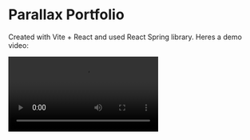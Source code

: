 # Parallax Portfolio

Created with Vite + React and used React Spring library. Heres a demo video:

![Demo Video](./demo.webm)